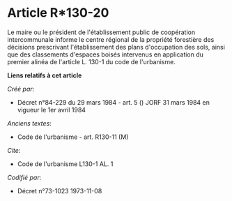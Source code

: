 # Article R*130-20

Le maire ou le président de l'établissement public de coopération intercommunale informe le centre régional de la propriété
forestière des décisions prescrivant l'établissement des plans d'occupation des sols, ainsi que des classements d'espaces
boisés intervenus en application du premier alinéa de l'article L. 130-1 du code de l'urbanisme.

**Liens relatifs à cet article**

_Créé par_:

  - Décret n°84-229 du 29 mars 1984 - art. 5 () JORF 31 mars 1984 en vigueur le 1er avril 1984

_Anciens textes_:

  - Code de l'urbanisme - art. R130-11 (M)

_Cite_:

  - Code de l'urbanisme L130-1 AL. 1

_Codifié par_:

  - Décret n°73-1023 1973-11-08
